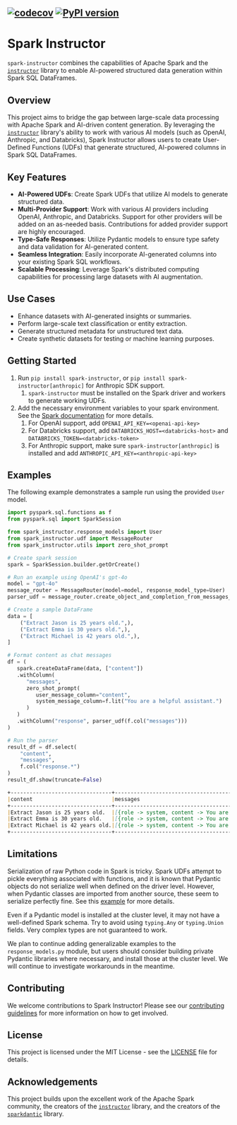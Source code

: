 [![codecov](https://codecov.io/github/TJC-LP/spark-instructor/graph/badge.svg?token=19SPU3HC0L)](https://codecov.io/github/TJC-LP/spark-instructor)
[![PyPI version](https://badge.fury.io/py/spark-instructor.svg)](https://badge.fury.io/py/spark-instructor)
---

# Spark Instructor

`spark-instructor` combines the capabilities of Apache Spark and the [`instructor`](https://github.com/jxnl/instructor) library to enable AI-powered structured data generation within Spark SQL DataFrames.

## Overview

This project aims to bridge the gap between large-scale data processing with Apache Spark and AI-driven content generation. By leveraging the [`instructor`](https://github.com/jxnl/instructor) library's ability to work with various AI models (such as OpenAI, Anthropic, and Databricks), Spark Instructor allows users to create User-Defined Functions (UDFs) that generate structured, AI-powered columns in Spark SQL DataFrames.

## Key Features

- **AI-Powered UDFs**: Create Spark UDFs that utilize AI models to generate structured data.
- **Multi-Provider Support**: Work with various AI providers including OpenAI, Anthropic, and Databricks. Support for other providers will be added on an as-needed basis. Contributions for added provider support are highly encouraged.
- **Type-Safe Responses**: Utilize Pydantic models to ensure type safety and data validation for AI-generated content.
- **Seamless Integration**: Easily incorporate AI-generated columns into your existing Spark SQL workflows.
- **Scalable Processing**: Leverage Spark's distributed computing capabilities for processing large datasets with AI augmentation.

## Use Cases

- Enhance datasets with AI-generated insights or summaries.
- Perform large-scale text classification or entity extraction.
- Generate structured metadata for unstructured text data.
- Create synthetic datasets for testing or machine learning purposes.

## Getting Started

1. Run `pip install spark-instructor`, or `pip install spark-instructor[anthropic]` for Anthropic SDK support.
   1. `spark-instructor` must be installed on the Spark driver and workers to generate working UDFs.
2. Add the necessary environment variables to your spark environment. See the [Spark documentation](https://spark.apache.org/docs/latest/configuration.html#environment-variables) for more details.
   1. For OpenAI support, add `OPENAI_API_KEY=<openai-api-key>`
   2. For Databricks support, add `DATABRICKS_HOST=<databricks-host>` and `DATABRICKS_TOKEN=<databricks-token>`
   3. For Anthropic support, make sure `spark-instructor[anthropic]` is installed and add `ANTHROPIC_API_KEY=<anthropic-api-key>`

## Examples
The following example demonstrates a sample run using the provided `User` model.
```python 
import pyspark.sql.functions as f
from pyspark.sql import SparkSession

from spark_instructor.response_models import User
from spark_instructor.udf import MessageRouter
from spark_instructor.utils import zero_shot_prompt

# Create spark session 
spark = SparkSession.builder.getOrCreate()

# Run an example using OpenAI's gpt-4o
model = "gpt-4o"
message_router = MessageRouter(model=model, response_model_type=User)
parser_udf = message_router.create_object_and_completion_from_messages_udf(max_tokens=400)

# Create a sample DataFrame
data = [
    ("Extract Jason is 25 years old.",),
    ("Extract Emma is 30 years old.",),
    ("Extract Michael is 42 years old.",),
]

# Format content as chat messages
df = (
   spark.createDataFrame(data, ["content"])
   .withColumn(
      "messages", 
      zero_shot_prompt(
         user_message_column="content", 
         system_message_column=f.lit("You are a helpful assistant.")
      )
   )
   .withColumn("response", parser_udf(f.col("messages")))
)

# Run the parser
result_df = df.select(
    "content",
    "messages",
    f.col("response.*")
)
result_df.show(truncate=False)
```
```markdown
+--------------------------------+------------------------------------------------------------------------------------------------------------------------+-------------+--------------------------------------------------------------------------------------------------------------------------------------------------------------------------------------------------------------------------------------------------------+
|content                         |messages                                                                                                                |user         |chat_completion                                                                                                                                                                                                                                         |
+--------------------------------+------------------------------------------------------------------------------------------------------------------------+-------------+--------------------------------------------------------------------------------------------------------------------------------------------------------------------------------------------------------------------------------------------------------+
|Extract Jason is 25 years old.  |[{role -> system, content -> You are a helpful assistant.}, {role -> user, content -> Extract Jason is 25 years old.}]  |{Jason, 25}  |{chatcmpl-9jx75u6lErs6H2SzQ9P5Ig9h93KnQ, [{stop, 0, NULL, {NULL, assistant, NULL, [{call_amzxOZAFnzCIjwECYV2DeR3v, {{"name":"Jason","age":25}, User}, function}]}}], 1720739019, gpt-4o-2024-05-13, chat.completion, NULL, fp_d33f7b429e, {9, 70, 79}}  |
|Extract Emma is 30 years old.   |[{role -> system, content -> You are a helpful assistant.}, {role -> user, content -> Extract Emma is 30 years old.}]   |{Emma, 30}   |{chatcmpl-9jx76p2yElY4NuFBvbxAYWMr9BhAW, [{stop, 0, NULL, {NULL, assistant, NULL, [{call_Wtmv95JbNcQ2nRQCZBoOfcJy, {{"name":"Emma","age":30}, User}, function}]}}], 1720739020, gpt-4o-2024-05-13, chat.completion, NULL, fp_d33f7b429e, {9, 70, 79}}   |
|Extract Michael is 42 years old.|[{role -> system, content -> You are a helpful assistant.}, {role -> user, content -> Extract Michael is 42 years old.}]|{Michael, 42}|{chatcmpl-9jx76z9S5P0sEp7lINe2RADAvAz2T, [{stop, 0, NULL, {NULL, assistant, NULL, [{call_NOXuYfkZ1XLQq5L3eUwdjmSY, {{"name":"Michael","age":42}, User}, function}]}}], 1720739020, gpt-4o-2024-05-13, chat.completion, NULL, fp_d33f7b429e, {9, 70, 79}}|
+--------------------------------+------------------------------------------------------------------------------------------------------------------------+-------------+--------------------------------------------------------------------------------------------------------------------------------------------------------------------------------------------------------------------------------------------------------+
```
## Limitations
Serialization of raw Python code in Spark is tricky. Spark UDFs attempt to pickle everything associated with functions, and it is known that Pydantic objects do not serialize well when defined on the driver level. However, when Pydantic classes are imported from another source, these seem to serialize perfectly fine. See this [example](https://learn.microsoft.com/en-us/answers/questions/1178741/can-not-use-pydantic-objects-in-udf) for more details.

Even if a Pydantic model is installed at the cluster level, it may not have a well-defined Spark schema. Try to avoid using `typing.Any` or `typing.Union` fields. Very complex types are not guaranteed to work.

We plan to continue adding generalizable examples to the `response_models.py` module, but users should consider building private Pydantic libraries where necessary, and install those at the cluster level. We will continue to investigate workarounds in the meantime.

## Contributing

We welcome contributions to Spark Instructor! Please see our [contributing guidelines](docs/contributing.md) for more information on how to get involved.

## License

This project is licensed under the MIT License - see the [LICENSE](LICENSE) file for details.


## Acknowledgements

This project builds upon the excellent work of the Apache Spark community, the creators of the [`instructor`](https://github.com/jxnl/instructor) library, and the creators of the [`sparkdantic`](https://github.com/mitchelllisle/sparkdantic) library.

